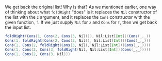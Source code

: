 We get back the original list! Why is that? As we mentioned earlier, one way of thinking about what
`foldRight` "does" is it replaces the `Nil` constructor of the list with the `z` argument, and it
replaces the `Cons` constructor with the given function, `f`. If we just supply `Nil` for `z` and
`Cons` for `f`, then we get back the input list.

```scala
foldRight(Cons(1, Cons(2, Cons(3, Nil))), Nil:List[Int])(Cons(_,_))
Cons(1, foldRight(Cons(2, Cons(3, Nil)), Nil:List[Int])(Cons(_,_)))
Cons(1, Cons(2, foldRight(Cons(3, Nil), Nil:List[Int])(Cons(_,_))))
Cons(1, Cons(2, Cons(3, foldRight(Nil, Nil:List[Int])(Cons(_,_)))))
Cons(1, Cons(2, Cons(3, Nil)))
```
